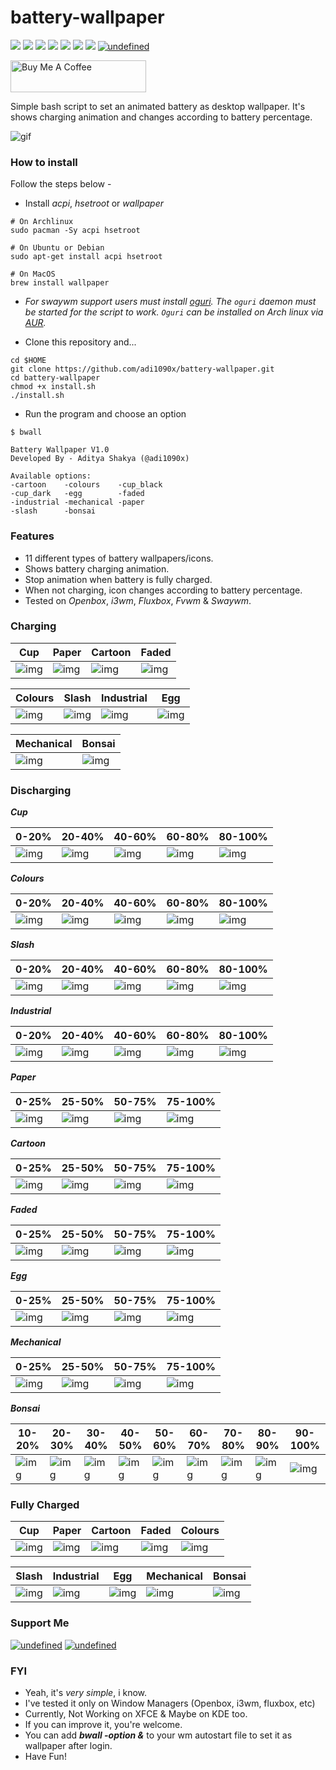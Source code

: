 # battery-wallpaper

<p align="left">
  <img src="https://img.shields.io/badge/Maintained%3F-Yes-blueviolet?style=flat-square">
  <img src="https://img.shields.io/github/license/adi1090x/battery-wallpaper?style=flat-square">
  <img src="https://img.shields.io/github/stars/adi1090x/battery-wallpaper?color=red&style=flat-square">
  <img src="https://img.shields.io/github/forks/adi1090x/battery-wallpaper?style=flat-square">
  <img src="https://img.shields.io/github/issues/adi1090x/battery-wallpaper?style=flat-square">
  <img src="https://img.shields.io/badge/Linux-Yes-yellow?style=flat-square&logo=linux">
  <img src="https://img.shields.io/badge/Mac-Yes-green?style=flat-square&logo=apple">
<a href="https://github.com/nadehi18/battery-wallpaper-windows" target="_blank"><img alt="undefined" src="https://img.shields.io/badge/Windows-Yes-blue?style=flat-square&logo=windows"></a>  
</p>

<p align="left">
<a href="https://www.buymeacoffee.com/adi1090x" target="_blank"><img src="https://cdn.buymeacoffee.com/buttons/default-blue.png" alt="Buy Me A Coffee" style="height: 51px !important;width: 217px !important;" ></a>
</p>

Simple bash script to set an animated battery as desktop wallpaper. It's shows charging animation and changes according to battery percentage.

![gif](https://raw.githubusercontent.com/adi1090x/battery-wallpaper/master/preview/charge.gif) <br />

### How to install
Follow the steps below -

+ Install *acpi*, *hsetroot* or *wallpaper* 
```
# On Archlinux
sudo pacman -Sy acpi hsetroot

# On Ubuntu or Debian
sudo apt-get install acpi hsetroot

# On MacOS
brew install wallpaper
```
+ *For swaywm support users must install [oguri](https://github.com/vilhalmer/oguri). The `oguri` daemon must be started for the script to work. `Oguri` can be installed on Arch linux via [AUR](https://aur.archlinux.org/packages/oguri-git/).*

+ Clone this repository and...
```
cd $HOME
git clone https://github.com/adi1090x/battery-wallpaper.git
cd battery-wallpaper
chmod +x install.sh
./install.sh
```

+ Run the program and choose an option
```
$ bwall

Battery Wallpaper V1.0
Developed By - Aditya Shakya (@adi1090x)

Available options:
-cartoon	-colours	-cup_black
-cup_dark	-egg		-faded
-industrial	-mechanical	-paper
-slash		-bonsai

```

### Features

+ 11 different types of battery wallpapers/icons.
+ Shows battery charging animation.
+ Stop animation when battery is fully charged.
+ When not charging, icon changes according to battery percentage.
+ Tested on *Openbox*, *i3wm*, *Fluxbox*, *Fvwm* & *Swaywm*.

### Charging

|Cup|Paper|Cartoon|Faded|
|--|--|--|--|
|![img](https://raw.githubusercontent.com/adi1090x/battery-wallpaper/master/preview/0/charge.gif)|![img](https://raw.githubusercontent.com/adi1090x/battery-wallpaper/master/preview/1/charge.gif)|![img](https://raw.githubusercontent.com/adi1090x/battery-wallpaper/master/preview/2/charge.gif)|![img](https://raw.githubusercontent.com/adi1090x/battery-wallpaper/master/preview/3/charge.gif)|

|Colours|Slash|Industrial|Egg|
|--|--|--|--|
|![img](https://raw.githubusercontent.com/adi1090x/battery-wallpaper/master/preview/4/charge.gif)|![img](https://raw.githubusercontent.com/adi1090x/battery-wallpaper/master/preview/5/charge.gif)|![img](https://raw.githubusercontent.com/adi1090x/battery-wallpaper/master/preview/6/charge.gif)|![img](https://raw.githubusercontent.com/adi1090x/battery-wallpaper/master/preview/7/charge.gif)|

|Mechanical|Bonsai|
|--|--|
|![img](https://raw.githubusercontent.com/adi1090x/battery-wallpaper/master/preview/8/charge.gif)|![img](https://raw.githubusercontent.com/adi1090x/battery-wallpaper/master/preview/9/charge.gif)|

### Discharging

***Cup***

|0-20%|20-40%|40-60%|60-80%|80-100%|
|--|--|--|--|--|
|![img](https://raw.githubusercontent.com/adi1090x/battery-wallpaper/master/preview/0/1.png)|![img](https://raw.githubusercontent.com/adi1090x/battery-wallpaper/master/preview/0/2.png)|![img](https://raw.githubusercontent.com/adi1090x/battery-wallpaper/master/preview/0/3.png)|![img](https://raw.githubusercontent.com/adi1090x/battery-wallpaper/master/preview/0/4.png)|![img](https://raw.githubusercontent.com/adi1090x/battery-wallpaper/master/preview/0/5.png)|

***Colours***

|0-20%|20-40%|40-60%|60-80%|80-100%|
|--|--|--|--|--|
|![img](https://raw.githubusercontent.com/adi1090x/battery-wallpaper/master/preview/4/1.png)|![img](https://raw.githubusercontent.com/adi1090x/battery-wallpaper/master/preview/4/2.png)|![img](https://raw.githubusercontent.com/adi1090x/battery-wallpaper/master/preview/4/3.png)|![img](https://raw.githubusercontent.com/adi1090x/battery-wallpaper/master/preview/4/4.png)|![img](https://raw.githubusercontent.com/adi1090x/battery-wallpaper/master/preview/4/5.png)|

***Slash***

|0-20%|20-40%|40-60%|60-80%|80-100%|
|--|--|--|--|--|
|![img](https://raw.githubusercontent.com/adi1090x/battery-wallpaper/master/preview/5/1.png)|![img](https://raw.githubusercontent.com/adi1090x/battery-wallpaper/master/preview/5/2.png)|![img](https://raw.githubusercontent.com/adi1090x/battery-wallpaper/master/preview/5/3.png)|![img](https://raw.githubusercontent.com/adi1090x/battery-wallpaper/master/preview/5/4.png)|![img](https://raw.githubusercontent.com/adi1090x/battery-wallpaper/master/preview/5/5.png)|

***Industrial***

|0-20%|20-40%|40-60%|60-80%|80-100%|
|--|--|--|--|--|
|![img](https://raw.githubusercontent.com/adi1090x/battery-wallpaper/master/preview/6/1.png)|![img](https://raw.githubusercontent.com/adi1090x/battery-wallpaper/master/preview/6/2.png)|![img](https://raw.githubusercontent.com/adi1090x/battery-wallpaper/master/preview/6/3.png)|![img](https://raw.githubusercontent.com/adi1090x/battery-wallpaper/master/preview/6/4.png)|![img](https://raw.githubusercontent.com/adi1090x/battery-wallpaper/master/preview/6/5.png)|

***Paper***

|0-25%|25-50%|50-75%|75-100%|
|--|--|--|--|
|![img](https://raw.githubusercontent.com/adi1090x/battery-wallpaper/master/preview/1/1.png)|![img](https://raw.githubusercontent.com/adi1090x/battery-wallpaper/master/preview/1/2.png)|![img](https://raw.githubusercontent.com/adi1090x/battery-wallpaper/master/preview/1/3.png)|![img](https://raw.githubusercontent.com/adi1090x/battery-wallpaper/master/preview/1/4.png)|

***Cartoon***

|0-25%|25-50%|50-75%|75-100%|
|--|--|--|--|
|![img](https://raw.githubusercontent.com/adi1090x/battery-wallpaper/master/preview/2/1.png)|![img](https://raw.githubusercontent.com/adi1090x/battery-wallpaper/master/preview/2/2.png)|![img](https://raw.githubusercontent.com/adi1090x/battery-wallpaper/master/preview/2/3.png)|![img](https://raw.githubusercontent.com/adi1090x/battery-wallpaper/master/preview/2/4.png)|

***Faded***

|0-25%|25-50%|50-75%|75-100%|
|--|--|--|--|
|![img](https://raw.githubusercontent.com/adi1090x/battery-wallpaper/master/preview/3/1.png)|![img](https://raw.githubusercontent.com/adi1090x/battery-wallpaper/master/preview/3/2.png)|![img](https://raw.githubusercontent.com/adi1090x/battery-wallpaper/master/preview/3/3.png)|![img](https://raw.githubusercontent.com/adi1090x/battery-wallpaper/master/preview/3/4.png)|

***Egg***

|0-25%|25-50%|50-75%|75-100%|
|--|--|--|--|
|![img](https://raw.githubusercontent.com/adi1090x/battery-wallpaper/master/preview/7/1.png)|![img](https://raw.githubusercontent.com/adi1090x/battery-wallpaper/master/preview/7/2.png)|![img](https://raw.githubusercontent.com/adi1090x/battery-wallpaper/master/preview/7/3.png)|![img](https://raw.githubusercontent.com/adi1090x/battery-wallpaper/master/preview/7/4.png)|

***Mechanical***

|0-25%|25-50%|50-75%|75-100%|
|--|--|--|--|
|![img](https://raw.githubusercontent.com/adi1090x/battery-wallpaper/master/preview/8/1.png)|![img](https://raw.githubusercontent.com/adi1090x/battery-wallpaper/master/preview/8/2.png)|![img](https://raw.githubusercontent.com/adi1090x/battery-wallpaper/master/preview/8/3.png)|![img](https://raw.githubusercontent.com/adi1090x/battery-wallpaper/master/preview/8/4.png)|

***Bonsai***

|10-20%|20-30%|30-40%|40-50%|50-60%|60-70%|70-80%|80-90%|90-100%|
|--|--|--|--|--|--|--|--|--|
|![img](https://raw.githubusercontent.com/adi1090x/battery-wallpaper/master/preview/9/1.png)|![img](https://raw.githubusercontent.com/adi1090x/battery-wallpaper/master/preview/9/2.png)|![img](https://raw.githubusercontent.com/adi1090x/battery-wallpaper/master/preview/9/3.png)|![img](https://raw.githubusercontent.com/adi1090x/battery-wallpaper/master/preview/9/4.png)|![img](https://raw.githubusercontent.com/adi1090x/battery-wallpaper/master/preview/9/5.png)|![img](https://raw.githubusercontent.com/adi1090x/battery-wallpaper/master/preview/9/6.png)|![img](https://raw.githubusercontent.com/adi1090x/battery-wallpaper/master/preview/9/7.png)|![img](https://raw.githubusercontent.com/adi1090x/battery-wallpaper/master/preview/9/8.png)|![img](https://raw.githubusercontent.com/adi1090x/battery-wallpaper/master/preview/9/9.png)|

### Fully Charged

|Cup|Paper|Cartoon|Faded|Colours|
|--|--|--|--|--|
|![img](https://raw.githubusercontent.com/adi1090x/battery-wallpaper/master/preview/0.png)|![img](https://raw.githubusercontent.com/adi1090x/battery-wallpaper/master/preview/1.png)|![img](https://raw.githubusercontent.com/adi1090x/battery-wallpaper/master/preview/2.png)|![img](https://raw.githubusercontent.com/adi1090x/battery-wallpaper/master/preview/3.png)|![img](https://raw.githubusercontent.com/adi1090x/battery-wallpaper/master/preview/4.png)|

|Slash|Industrial|Egg|Mechanical|Bonsai|
|--|--|--|--|--|
|![img](https://raw.githubusercontent.com/adi1090x/battery-wallpaper/master/preview/5.png)|![img](https://raw.githubusercontent.com/adi1090x/battery-wallpaper/master/preview/6.png)|![img](https://raw.githubusercontent.com/adi1090x/battery-wallpaper/master/preview/7.png)|![img](https://raw.githubusercontent.com/adi1090x/battery-wallpaper/master/preview/8.png)|![img](https://raw.githubusercontent.com/adi1090x/battery-wallpaper/master/preview/10.png)|

### Support Me
<p align="left">
<a href="https://www.paypal.me/adi1090x" target="_blank"><img alt="undefined" src="https://img.shields.io/badge/paypal-adi1090x-blue?style=for-the-badge&logo=paypal"></a> <a href="https://www.buymeacoffee.com/adi1090x" target="_blank"><img alt="undefined" src="https://img.shields.io/badge/BuyMeAcoffee-adi1090x-orange?style=for-the-badge&logo=buy-me-a-coffee"></a>  
</p>

### FYI
+ Yeah, it's *very simple*, i know.
+ I've tested it only on Window Managers (Openbox, i3wm, fluxbox, etc)
+ Currently, Not Working on XFCE & Maybe on KDE too.
+ If you can improve it, you're welcome.
+ You can add ***bwall -option &*** to your wm autostart file to set it as wallpaper after login.
+ Have Fun!

